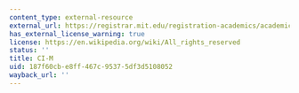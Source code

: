 ```yaml
---
content_type: external-resource
external_url: https://registrar.mit.edu/registration-academics/academic-requirements/communication-requirement/ci-m-subjects
has_external_license_warning: true
license: https://en.wikipedia.org/wiki/All_rights_reserved
status: ''
title: CI-M
uid: 187f60cb-e8ff-467c-9537-5df3d5108052
wayback_url: ''
---
```

